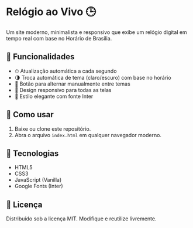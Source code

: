 # Relógio ao Vivo 🕒

Um site moderno, minimalista e responsivo que exibe um relógio digital em tempo real com base no Horário de Brasília.

## 🧩 Funcionalidades

- ⏱ Atualização automática a cada segundo
- 🌗 Troca automática de tema (claro/escuro) com base no horário
- 🌙 Botão para alternar manualmente entre temas
- 📱 Design responsivo para todas as telas
- 🎨 Estilo elegante com fonte Inter

## 🚀 Como usar

1. Baixe ou clone este repositório.
2. Abra o arquivo `index.html` em qualquer navegador moderno.

## 🔧 Tecnologias

- HTML5
- CSS3
- JavaScript (Vanilla)
- Google Fonts (Inter)

## 📄 Licença

Distribuído sob a licença MIT. Modifique e reutilize livremente.
